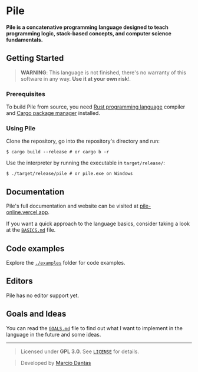# Pile

**Pile is a concatenative programming language designed to teach programming logic, stack-based concepts, and computer science fundamentals.**  

## Getting Started
> **WARNING**: This language is not finished, there's no warranty of this software in any way. **Use it at your own risk**!.

### Prerequisites
To build Pile from source, you need [Rust programming language](https://rust-lang.org/) compiler and [Cargo package manager](https://doc.rust-lang.org/stable/cargo/) installed.

### Using Pile

Clone the repository, go into the repository's directory and run:
```console
$ cargo build --release # or cargo b -r
```

Use the interpreter by running the executable in `target/release/`:
```console
$ ./target/release/pile # or pile.exe on Windows
```

## Documentation

Pile's full documentation and website can be visited at [pile-online.vercel.app](https://pile-lang.vercel.app).

If you want a quick approach to the language basics, consider taking a look at the [`BASICS.md`](./BASICS.md) file.

## Code examples
Explore the [`./examples`](./examples) folder for code examples.

## Editors
Pile has no editor support yet.

## Goals and Ideas
You can read the [`GOALS.md`](./GOALS.md) file to find out what I want to implement in the language in the future and some ideas.

---

> Licensed under **GPL 3.0**. See [`LICENSE`](./LICENSE) for details.

> Developed by [Marcio Dantas](https://github.com/marc-dantas)
